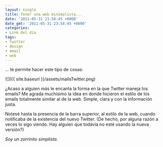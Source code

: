 ```yaml
---
layout: single
title: Tener una web minimalista...
date: '2011-05-31 21:58:45 +0000'
date_gmt: '2011-05-31 23:58:45 +0000'
categories:
- Link del día
tags:
- Twitter
- design
- email
- web
---
```


... te permite hacer este tipo de cosas:

![]({{ site.baseurl }}/assets/mailsTwitter.png)

¿Acaso a alguien más le encanta la forma en la que Twitter maneja los emails? Me agrada muchísimo la idea en donde hicieron el estilo de los emails totalmente similar al de la web. Simple, clara y con la información justa.

Notesé hasta la presencia de la barra superior, al estilo de la web, cuando notificaba de la existencia del nuevo Twitter. (De hecho, por alguna razón a veces lo sigo viendo. Hay alguien que todavía no esté usando la nueva versión?)

_Soy un zorrinito simplista._

